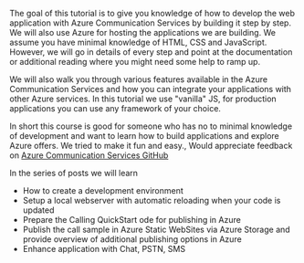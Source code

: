 The goal of this tutorial is to give you knowledge of how to develop the web application with Azure Communication Services by building it step by step. We will also use Azure for hosting the applications we are building. 
We assume you have minimal knowledge of HTML, CSS and JavaScript. However, we will go in details of every step and point at the documentation or additional reading where you might need some help to ramp up.

We will also walk you through various features available in the Azure Communication Services and how you can integrate your applications with other Azure services. 
In this tutorial we  use "vanilla" JS, for production applications you can use any framework of your choice. 

In short this course is good for someone who has no to minimal knowledge of development and want to learn how to build applications and explore Azure offers. We tried to make it fun and easy., Would appreciate feedback on [Azure Communication Services GitHub](https://github.com/Azure/communication)


In the series of posts we will learn 
* How to create a development environment
* Setup a local webserver with automatic reloading when your code is updated
* Prepare the Calling QuickStart ode for publishing in Azure
* Publish the call sample in Azure Static WebSites via Azure Storage and provide overview of additional publishing options in Azure
* Enhance application with Chat, PSTN, SMS
